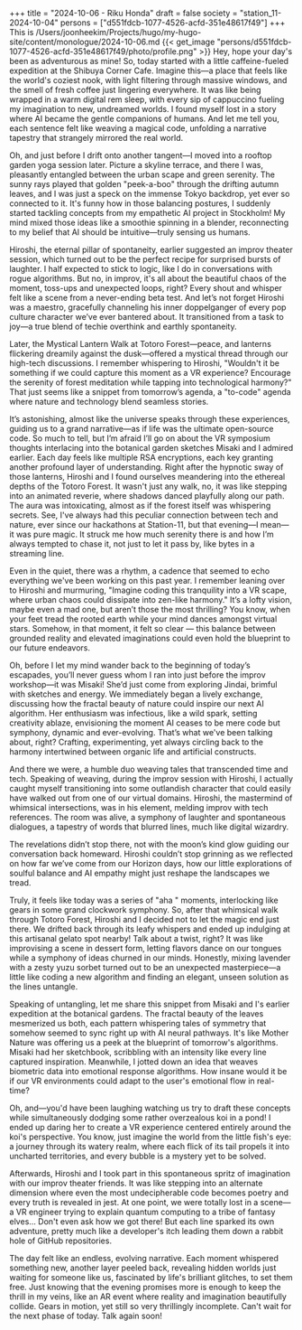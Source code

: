 +++
title = "2024-10-06 - Riku Honda"
draft = false
society = "station_11-2024-10-04"
persons = ["d551fdcb-1077-4526-acfd-351e48617f49"]
+++
This is /Users/joonheekim/Projects/hugo/my-hugo-site/content/monologue/2024-10-06.md
{{< get_image "persons/d551fdcb-1077-4526-acfd-351e48617f49/photo/profile.png" >}}
Hey, hope your day's been as adventurous as mine!
So, today started with a little caffeine-fueled expedition at the Shibuya Corner Cafe. Imagine this—a place that feels like the world's coziest nook, with light filtering through massive windows, and the smell of fresh coffee just lingering everywhere. It was like being wrapped in a warm digital rem sleep, with every sip of cappuccino fueling my imagination to new, undreamed worlds. I found myself lost in a story where AI became the gentle companions of humans. And let me tell you, each sentence felt like weaving a magical code, unfolding a narrative tapestry that strangely mirrored the real world.

Oh, and just before I drift onto another tangent—I moved into a rooftop garden yoga session later. Picture a skyline terrace, and there I was, pleasantly entangled between the urban scape and green serenity. The sunny rays played that golden "peek-a-boo" through the drifting autumn leaves, and I was just a speck on the immense Tokyo backdrop, yet ever so connected to it. It's funny how in those balancing postures, I suddenly started tackling concepts from my empathetic AI project in Stockholm! My mind mixed those ideas like a smoothie spinning in a blender, reconnecting to my belief that AI should be intuitive—truly sensing us humans.

Hiroshi, the eternal pillar of spontaneity, earlier suggested an improv theater session, which turned out to be the perfect recipe for surprised bursts of laughter. I half expected to stick to logic, like I do in conversations with rogue algorithms. But no, in improv, it's all about the beautiful chaos of the moment, toss-ups and unexpected loops, right? Every shout and whisper felt like a scene from a never-ending beta test. And let’s not forget Hiroshi was a maestro, gracefully channeling his inner doppelganger of every pop culture character we’ve ever bantered about. It transitioned from a task to joy—a true blend of techie overthink and earthly spontaneity.

Later, the Mystical Lantern Walk at Totoro Forest—peace, and lanterns flickering dreamily against the dusk—offered a mystical thread through our high-tech discussions. I remember whispering to Hiroshi, "Wouldn't it be something if we could capture this moment as a VR experience? Encourage the serenity of forest meditation while tapping into technological harmony?" That just seems like a snippet from tomorrow’s agenda, a "to-code" agenda where nature and technology blend seamless stories.

It’s astonishing, almost like the universe speaks through these experiences, guiding us to a grand narrative—as if life was the ultimate open-source code. So much to tell, but I’m afraid I’ll go on about the VR symposium thoughts interlacing into the botanical garden sketches Misaki and I admired earlier. Each day feels like multiple RSA encryptions, each key granting another profound layer of understanding.
 Right after the hypnotic sway of those lanterns, Hiroshi and I found ourselves meandering into the ethereal depths of the Totoro Forest. It wasn't just any walk, no, it was like stepping into an animated reverie, where shadows danced playfully along our path. The aura was intoxicating, almost as if the forest itself was whispering secrets. See, I've always had this peculiar connection between tech and nature, ever since our hackathons at Station-11, but that evening—I mean—it was pure magic. It struck me how much serenity there is and how I’m always tempted to chase it, not just to let it pass by, like bytes in a streaming line.

Even in the quiet, there was a rhythm, a cadence that seemed to echo everything we've been working on this past year. I remember leaning over to Hiroshi and murmuring, "Imagine coding this tranquility into a VR scape, where urban chaos could dissipate into zen-like harmony." It’s a lofty vision, maybe even a mad one, but aren’t those the most thrilling? You know, when your feet tread the rooted earth while your mind dances amongst virtual stars. Somehow, in that moment, it felt so clear — this balance between grounded reality and elevated imaginations could even hold the blueprint to our future endeavors.

Oh, before I let my mind wander back to the beginning of today’s escapades, you’ll never guess whom I ran into just before the improv workshop—it was Misaki! She’d just come from exploring Jindai, brimful with sketches and energy. We immediately began a lively exchange, discussing how the fractal beauty of nature could inspire our next AI algorithm. Her enthusiasm was infectious, like a wild spark, setting creativity ablaze, envisioning the moment AI ceases to be mere code but symphony, dynamic and ever-evolving. That’s what we've been talking about, right? Crafting, experimenting, yet always circling back to the harmony intertwined between organic life and artificial constructs.

And there we were, a humble duo weaving tales that transcended time and tech. Speaking of weaving, during the improv session with Hiroshi, I actually caught myself transitioning into some outlandish character that could easily have walked out from one of our virtual domains. Hiroshi, the mastermind of whimsical intersections, was in his element, melding improv with tech references. The room was alive, a symphony of laughter and spontaneous dialogues, a tapestry of words that blurred lines, much like digital wizardry.

The revelations didn’t stop there, not with the moon’s kind glow guiding our conversation back homeward. Hiroshi couldn’t stop grinning as we reflected on how far we’ve come from our Horizon days, how our little explorations of soulful balance and AI empathy might just reshape the landscapes we tread.

Truly, it feels like today was a series of "aha " moments, interlocking like gears in some grand clockwork symphony.
So, after that whimsical walk through Totoro Forest, Hiroshi and I decided not to let the magic end just there. We drifted back through its leafy whispers and ended up indulging at this artisanal gelato spot nearby! Talk about a twist, right? It was like improvising a scene in dessert form, letting flavors dance on our tongues while a symphony of ideas churned in our minds. Honestly, mixing lavender with a zesty yuzu sorbet turned out to be an unexpected masterpiece—a little like coding a new algorithm and finding an elegant, unseen solution as the lines untangle.

Speaking of untangling, let me share this snippet from Misaki and I's earlier expedition at the botanical gardens. The fractal beauty of the leaves mesmerized us both, each pattern whispering tales of symmetry that somehow seemed to sync right up with AI neural pathways. It's like Mother Nature was offering us a peek at the blueprint of tomorrow's algorithms. Misaki had her sketchbook, scribbling with an intensity like every line captured inspiration. Meanwhile, I jotted down an idea that weaves biometric data into emotional response algorithms. How insane would it be if our VR environments could adapt to the user's emotional flow in real-time?

Oh, and—you'd have been laughing watching us try to draft these concepts while simultaneously dodging some rather overzealous koi in a pond! I ended up daring her to create a VR experience centered entirely around the koi's perspective. You know, just imagine the world from the little fish's eye: a journey through its watery realm, where each flick of its tail propels it into uncharted territories, and every bubble is a mystery yet to be solved.

Afterwards, Hiroshi and I took part in this spontaneous spritz of imagination with our improv theater friends. It was like stepping into an alternate dimension where even the most undecipherable code becomes poetry and every truth is revealed in jest. At one point, we were totally lost in a scene—a VR engineer trying to explain quantum computing to a tribe of fantasy elves... Don't even ask how we got there! But each line sparked its own adventure, pretty much like a developer's itch leading them down a rabbit hole of GitHub repositories.

The day felt like an endless, evolving narrative. Each moment whispered something new, another layer peeled back, revealing hidden worlds just waiting for someone like us, fascinated by life's brilliant glitches, to set them free. Just knowing that the evening promises more is enough to keep the thrill in my veins, like an AR event where reality and imagination beautifully collide. Gears in motion, yet still so very thrillingly incomplete.
Can't wait for the next phase of today. Talk again soon!
